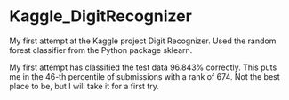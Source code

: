 # Kaggle_DigitRecognizer
My first attempt at the Kaggle project Digit Recognizer.  Used the random forest classifier from the Python package sklearn.

My first attempt has classified the test data 96.843% correctly.  This puts me in the 46-th percentile of submissions with a rank of 674.  Not the best place to be, but I will take it for a first try.
